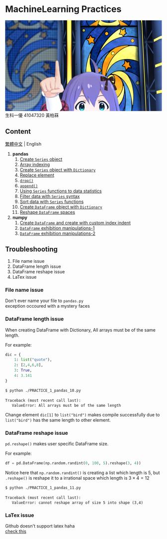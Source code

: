 # MachineLearning Practices

![anna](./image/Anna.jpg)
生科一優 41047320 黃柏菻

## Content

[繁體中文](README.zh-TW.md) | English

1. **pandas**
   1. [Create `Series` object](./src/1.pandas/PRACTICE_1_pandas_01.py)
   2. [Array indexing](./src/1.pandas/PRACTICE_1_pandas_02.py)
   3. [Create `Series` object with `Dictionary`](./src/1.pandas/PRACTICE_1_pandas_03.py)
   4. [Replace element](./src/1.pandas/PRACTICE_1_pandas_04.py)
   5. [`drop()`](./src/1.pandas/PRACTICE_1_pandas_05.py)
   6. [`append()`](./src/1.pandas/PRACTICE_1_pandas_06.py)
   7. [Using `Series` functions to data statistics](./src/1.pandas/PRACTICE_1_pandas_07.py)
   8. [Filter data with `Series` syntax](./src/1.pandas/PRACTICE_1_pandas_08.py)
   9. [Sort data with `Series` functions](./src/1.pandas/PRACTICE_1_pandas_09.py)
   10. [Create `DataFrame` object with `Dictionary`](./src/1.pandas/PRACTICE_1_pandas_10.py)
   11. [Reshape `DataFrame` spaces](./src/1.pandas/PRACTICE_1_pandas_11.py)
2. **numpy**
    1. [Create `DataFrame` and create with custom index indent](./src/2.numpy/PRACTICE_2_numpy_1.py)
    2. [`DataFrame` exhibition manipulations-1](./src/2.numpy/PRACTICE_2_numpy_2.py)
    3. [`DataFrame` exhibition manipulations-2](./src/2.numpy/PRACTICE_2_numpy_3.py)

## Troubleshooting

   1. File name issue
   2. DataFrame length issue
   3. DataFrame reshape issue
   4. LaTex issue

### File name issue

Don't ever name your file to `pandas.py`  
exception occoured with a mystery faces

### DataFrame length issue

When creating DataFrame with Dictionary, All arrays must be of the same length.  

For example:

```py
dic = {
    1: list("quote"),
    2: [2,4,6,8],
    3: True,
    4: 3.141
}
```

```console
$ python ./PRACTICE_1_pandas_10.py

Traceback (most recent call last):
   ValueError: All arrays must be of the same length
```

Change element `dic[1]` to `list("bird")` makes compile successfully due to `list("bird")` has the same length to other element.

### DataFrame reshape issue

`pd.reshape()` makes user specific DataFrame size.

For example:

```py
df = pd.DataFrame(np.random.randint(0, 100, 5).reshape(3, 4))
```

Notice here that `np.random.randint()` is creating a list which length is 5, but `.reshape()` is reshape it to a irrational space which length is $3\times 4=12$

```console
$ python ./PRACTICE_1_pandas_11.py

Traceback (most recent call last):
   ValueError: cannot reshape array of size 5 into shape (3,4)
```

### LaTex issue

Github doesn't support latex haha  
[check this](https://gist.github.com/a-rodin/fef3f543412d6e1ec5b6cf55bf197d7b)
